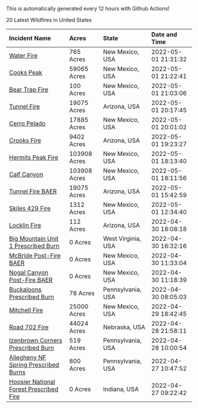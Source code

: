 This is automatically generated every 12 hours with Github Actions!

20 Latest Wildfires in United States

 | Incident Name | Acres | State | Date and Time |
|:---|:---|:---|:---|
| [Water Fire](https://inciweb.nwcg.gov/incident/8089/) | 765 Acres | New Mexico, USA | 2022-05-01 21:31:32 |
| [Cooks Peak](https://inciweb.nwcg.gov/incident/8066/) | 59065 Acres | New Mexico, USA | 2022-05-01 21:22:41 |
| [Bear Trap Fire](https://inciweb.nwcg.gov/incident/8093/) | 100 Acres | New Mexico, USA | 2022-05-01 21:03:06 |
| [Tunnel Fire](https://inciweb.nwcg.gov/incident/8068/) | 19075 Acres | Arizona, USA | 2022-05-01 20:17:45 |
| [Cerro Pelado](https://inciweb.nwcg.gov/incident/8075/) | 17885 Acres | New Mexico, USA | 2022-05-01 20:01:02 |
| [Crooks Fire](https://inciweb.nwcg.gov/incident/8067/) | 9402 Acres | Arizona, USA | 2022-05-01 19:23:27 |
| [Hermits Peak Fire](https://inciweb.nwcg.gov/incident/8049/) | 103908 Acres | New Mexico, USA | 2022-05-01 18:13:40 |
| [Calf Canyon](https://inciweb.nwcg.gov/incident/8069/) | 103908 Acres | New Mexico, USA | 2022-05-01 18:11:56 |
| [Tunnel Fire BAER](https://inciweb.nwcg.gov/incident/8088/) | 19075 Acres | Arizona, USA | 2022-05-01 15:42:59 |
| [Skiles 429 Fire](https://inciweb.nwcg.gov/incident/8092/) | 1312 Acres | New Mexico, USA | 2022-05-01 12:34:40 |
| [Locklin Fire](https://inciweb.nwcg.gov/incident/8083/) | 112 Acres | Arizona, USA | 2022-04-30 18:08:18 |
| [Big Mountain Unit 1 Prescribed Burn](https://inciweb.nwcg.gov/incident/8082/) | 0 Acres | West Virginia, USA | 2022-04-30 16:32:16 |
| [McBride Post-Fire BAER](https://inciweb.nwcg.gov/incident/8080/) | 0 Acres | New Mexico, USA | 2022-04-30 11:33:04 |
| [Nogal Canyon Post-Fire BAER](https://inciweb.nwcg.gov/incident/8072/) | 0 Acres | New Mexico, USA | 2022-04-30 11:18:39 |
| [Buckaloons Prescribed Burn](https://inciweb.nwcg.gov/incident/8085/) | 78 Acres | Pennsylvania, USA | 2022-04-30 08:05:03 |
| [Mitchell Fire](https://inciweb.nwcg.gov/incident/8077/) | 25000 Acres | New Mexico, USA | 2022-04-29 18:42:45 |
| [Road 702 Fire](https://inciweb.nwcg.gov/incident/8081/) | 44024 Acres | Nebraska, USA | 2022-04-28 21:58:11 |
| [Izenbrown Corners Prescribed Burn](https://inciweb.nwcg.gov/incident/8087/) | 519 Acres | Pennsylvania, USA | 2022-04-28 10:00:54 |
| [Allegheny NF Spring Prescribed Burns](https://inciweb.nwcg.gov/incident/8084/) | 800 Acres | Pennsylvania, USA | 2022-04-27 10:47:52 |
| [Hoosier National Forest Prescribed Fire ](https://inciweb.nwcg.gov/incident/7887/) | 0 Acres | Indiana, USA | 2022-04-27 09:22:42 |

